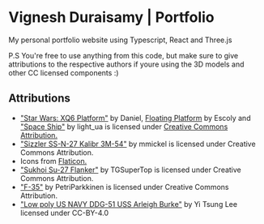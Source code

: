 # Vignesh Duraisamy | Portfolio

My personal portfolio website using Typescript, React and Three.js

P.S You're free to use anything from this code, but make sure to give attributions to the respective authors if youre using the 3D models and other CC licensed components :)

## Attributions

<ul>
  <li><a href="https://skfb.ly/6sYKy">"Star Wars: XQ6 Platform"</a> by Daniel, <a href="https://skfb.ly/69vYB">Floating Platform</a> by Escoly and <a href="https://skfb.ly/XuQC">"Space Ship"</a> by light_ua is licensed under <a href="http://creativecommons.org/licenses/by/4.0/">Creative Commons Attribution.</a></li>
  <li><a href="https://skfb.ly/otLTC">"Sizzler SS-N-27 Kalibr 3M-54"</a> by mmickel is licensed under Creative Commons Attribution.</li>
  <li>Icons from <a href="https://www.flaticon.com/free-icons/keyboard" title="keyboard icons">Flaticon.</a></li>
  <li><a href="https://skfb.ly/oFSnI">"Sukhoi Su-27 Flanker"</a> by TGSuperTop is licensed under Creative Commons Attribution.</li>
  <li><a href="https://skfb.ly/6tF7y">"F-35"</a> by PetriParkkinen is licensed under Creative Commons Attribution.</li>
  <li><a href="https://sketchfab.com/3d-models/11-low-poly-us-navy-ddg-51-uss-arleigh-burke-17be09c31c6047e4a5969b68c29eba03">"Low poly US NAVY DDG-51 USS Arleigh Burke"</a> by Yi Tsung Lee licensed under CC-BY-4.0</li>
</ul>
